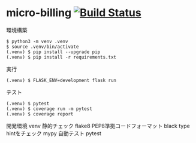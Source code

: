 # micro-billing [![Build Status](https://app.travis-ci.com/izumimatsuo/micro-billing.svg?branch=main)](https://app.travis-ci.com/izumimatsuo/micro-billing)

環境構築

```
$ python3 -m venv .venv
$ source .venv/bin/activate
(.venv) $ pip install --upgrade pip
(.venv) $ pip install -r requirements.txt
```

実行

```
(.venv) $ FLASK_ENV=development flask run
```

テスト
```
(.venv) $ pytest
(.venv) $ coverage run -m pytest
(.venv) $ coverage report
```

開発環境 venv
静的チェック flake8
PEP8準拠コードフォーマット black
type hintをチェック mypy
自動テスト pytest

